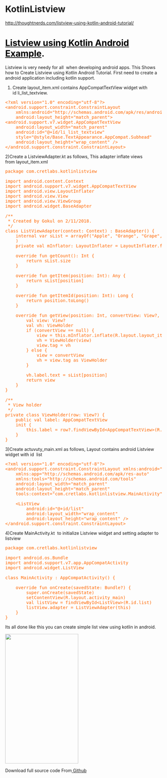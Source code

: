 # KotlinListview
http://thoughtnerds.com/listview-using-kotlin-android-tutorial/

<h1><span style="color: #000000;"><a href="http://thoughtnerds.com/listview-using-kotlin-android-tutorial/" style="color: #000000;">Listview using Kotlin Android Example</a></span>.</h1>
Listview is very needy for all  when developing android apps. This Shows how to Create Listview using Kotlin Android Tutorial. First need to create a android application including kotlin support.

1) Create layout_item.xml contains AppCompatTextView widget with id li_list_textview.
<pre><span style="color: #ff6600;">&lt;?xml version="1.0" encoding="utf-8"?&gt;
&lt;android.support.constraint.ConstraintLayout
    xmlns:android="http://schemas.android.com/apk/res/android" android:layout_width="match_parent"
    android:layout_height="match_parent"&gt;
&lt;android.support.v7.widget.AppCompatTextView
    android:layout_width="match_parent"
    android:id="@+id/li_list_textview"
    style="@style/Base.TextAppearance.AppCompat.Subhead"
    android:layout_height="wrap_content" /&gt;
&lt;/android.support.constraint.ConstraintLayout&gt;</span></pre>
2)Create a ListviewAdapter.kt as follows, This adapter inflate views from layout_item.xml
<pre><span style="color: #ff6600;">package com.cretlabs.kotlinlistview

import android.content.Context
import android.support.v7.widget.AppCompatTextView
import android.view.LayoutInflater
import android.view.View
import android.view.ViewGroup
import android.widget.BaseAdapter

/**
 * Created by Gokul on 2/11/2018.
 */
class ListViewAdapter(context: Context) : BaseAdapter() {
    internal var sList = arrayOf("Apple", "Orange", "Grape", "Pine Apple", "Jack fruit", "Strawberry", "Guava"
    )
    private val mInflator: LayoutInflater = LayoutInflater.from(context)

    override fun getCount(): Int {
        return sList.size
    }

    override fun getItem(position: Int): Any {
        return sList[position]
    }

    override fun getItemId(position: Int): Long {
        return position.toLong()
    }

    override fun getView(position: Int, convertView: View?, parent: ViewGroup): View? {
        val view: View?
        val vh: ViewHolder
        if (convertView == null) {
            view = this.mInflator.inflate(R.layout.layout_item, parent, false)
            vh = ViewHolder(view)
            view.tag = vh
        } else {
            view = convertView
            vh = view.tag as ViewHolder
        }

        vh.label.text = sList[position]
        return view
    }
}

/**
 * View holder
 */
private class ViewHolder(row: View?) {
    public val label: AppCompatTextView
    init {
        this.label = row?.findViewById&lt;AppCompatTextView&gt;(R.id.li_list_textview)!!
    }
}</span></pre>
3)Create actuvuty_main.xml as follows, Layout contains android Listview widget with id  list
<pre><span style="color: #ff6600;">&lt;?xml version="1.0" encoding="utf-8"?&gt;
&lt;android.support.constraint.ConstraintLayout xmlns:android="http://schemas.android.com/apk/res/android"
    xmlns:app="http://schemas.android.com/apk/res-auto"
    xmlns:tools="http://schemas.android.com/tools"
    android:layout_width="match_parent"
    android:layout_height="match_parent"
    tools:context="com.cretlabs.kotlinlistview.MainActivity"&gt;

    &lt;ListView
        android:id="@+id/list"
        android:layout_width="wrap_content"
        android:layout_height="wrap_content" /&gt;
&lt;/android.support.constraint.ConstraintLayout&gt;
</span></pre>
4)Create MainActivity.kt  to initialize Listview widget and setting adapter to listview
<pre><span style="color: #ff6600;">package com.cretlabs.kotlinlistview

import android.os.Bundle
import android.support.v7.app.AppCompatActivity
import android.widget.ListView

class MainActivity : AppCompatActivity() {

    override fun onCreate(savedState: Bundle?) {
        super.onCreate(savedState)
        setContentView(R.layout.activity_main)
        val listView = findViewById&lt;ListView&gt;(R.id.list)
        listView.adapter = ListViewAdapter(this)
    }
}</span></pre>
Its all done like this you can create simple list view using kotlin in android.

<img src="http://thoughtnerds.com/wp-content/uploads/2018/02/Screenshot-54-169x300.png" alt="" width="235" height="417" class="alignnone wp-image-466" />

Download full source code From<a href="https://github.com/gokul42252/KotlinListview"> Github</a>


